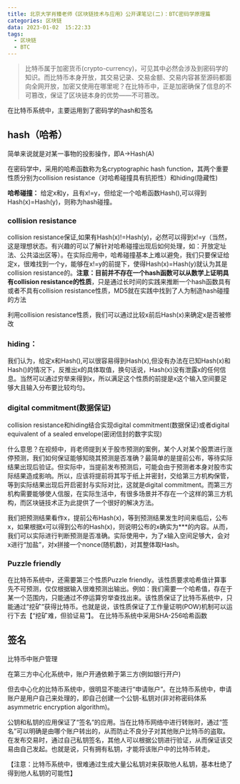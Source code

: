 ```yaml
---
title: 北京大学肖臻老师《区块链技术与应用》公开课笔记(二)：BTC密码学原理篇
categories: 区块链
data: 2023-01-02  15:22:33
tags: 
  - 区块链
  - BTC
---
```


> 比特币属于加密货币(crypto-currency)，可见其中必然会涉及到密码学的知识。而比特币本身开放，其交易记录、交易金额、交易内容甚至源码都面向全网开放，加密又使用在哪里呢？在比特币中，正是加密确保了信息的不可篡改，保证了区块链本身的优势——不可篡改。

在比特币系统中，主要运用到了密码学的hash和签名

## hash（哈希）

简单来说就是对某一事物的投影操作，即A->Hash(A)

在密码学中，采用的哈希函数称为名cryptographic hash function，其两个重要性质分别为collision resistance（对哈希碰撞具有抗拒性）和hiding(隐藏性)

**哈希碰撞：** 给定x和y，且有x!=y，但给定一个哈希函数Hash(),可以得到Hash(x)=Hash(y)，则称为hash碰撞。

### collision resistance

collision resistance保证,如果有Hash(x)!=Hash(y)，必然可以得到x!=y（当然，这是理想状态。有兴趣的可以了解针对哈希碰撞出现后如何处理，如：开放定址法、公共溢出区等）。在实际应用中，哈希碰撞基本上难以避免，我们只要保证给定x，很难找到一个y，能够在x!=y的前提下，使得Hash(x)=Hash(y)就认为其是collision resistance的。**注意：目前并不存在一个hash函数可以从数学上证明具有collision resistance的性质**，只是通过长时间的实践来推断一个hash函数具有或者不具有collision resistance性质，MD5就在实践中找到了人为制造hash碰撞的方法

利用collision resistance性质，我们可以通过比较x前后Hash(x)来确定x是否被修改

### hiding：

我们认为，给定x和Hash(),可以很容易得到Hash(x),但没有办法在已知Hash(x)和Hash()的情况下，反推出x的具体取值，换句话说，Hash(x)没有泄露x的任何信息。当然可以通过穷举来得到x，所以满足这个性质的前提是x这个输入空间要足够大且输入分布要比较均匀。

### digital commitment(数据保证)

collision resistance和hiding结合实现digital commitment(数据保证)或者digital equivalent of a sealed envelope(密闭信封的数字实现)

什么意思？在视频中，肖老师提到关于股市预测的案例，某个人对某个股票进行涨停预测，我们如何保证能够知晓其预测是否准确？最简单的是提前公布，等待实际结果出现后验证。但实际中，当提前发布预测后，可能会由于预测者本身对股市实际结果造成影响。所以，应该将提前将其写于纸上并密封，交给第三方机构保管，等到实际结果出现后开启密封与实际对比，这就是digital commitment。而第三方机构需要能够使人信服，在实际生活中，有很多场景并不存在一个这样的第三方机构，而区块链技术正为此提供了一个很好的解决方法。

我们把预测结果看作x，提前公布Hash(x)，等到预测结果发生时间来临后，公布x，如果根据x可以得到公布的Hash(x)，则说明公布的x确实为***的内容。从而，我们可以实际进行判断预测是否准确。实际使用中，为了x输入空间足够大，会对x进行“加盐”，对x拼接一个nonce(随机数)，对其整体取Hash。

### Puzzle friendly

在比特币系统中，还需要第三个性质Puzzle friendly。该性质要求哈希值计算事先不可预测，仅仅根据输入很难预测出输出。例如：我们需要一个哈希值，存在于某一个范围内，只能通过不停运算穷举查找出来。该性质保证了比特币系统中，只能通过“挖矿”获得比特币。也就是说，该性质保证了工作量证明(POW)机制可以运行下去【“挖矿难，但验证易”】。
在比特币系统中采用SHA-256哈希函数

## 签名

比特币中账户管理

在第三方中心化系统中，账户开通依赖于第三方(例如银行开户)

但去中心化的比特币系统中，很明显不能进行“申请账户”。在比特币系统中，申请账户是用户自己来处理的，即自己创建一个公钥-私钥对(非对称密码体系 asymmetric encryption algorithm)。

公钥和私钥的应用保证了“签名”的应用。当在比特币网络中进行转账时，通过“签名”可以明确是由哪个账户转出的，从而防止不良分子对其他账户比特币的盗取。
在发布交易时，通过自己私钥签名，其他人可以根据公钥进行验证，从而保证该交易由自己发起。也就是说，只有拥有私钥，才能将该账户中的比特币转走。

【注意：比特币系统中，很难通过生成大量公私钥对来获取他人私钥，基本杜绝了得到他人私钥的可能性】
